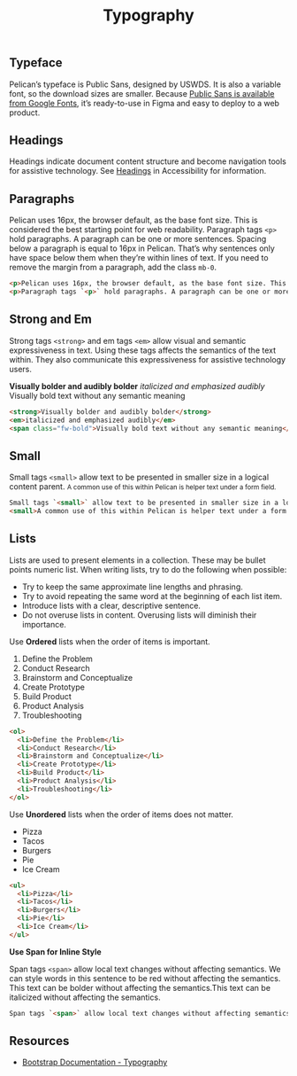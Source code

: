 ﻿---
title: Typography
summary: Guidelines for presenting textual information.
tags: typography, font, typeface
layout: guide-page
eleventyNavigation:
  key: Typography
  parent: Foundation
  order: 8
  excerpt: Guidelines for presenting textual information.
  img: /img/illustrations/illus-typography.svg
---

## Typeface

Pelican’s typeface is Public Sans, designed by USWDS. It is also a variable font, so the download sizes are smaller. Because <a href="https://fonts.google.com/specimen/Public+Sans" target="_blank">Public Sans is available from Google Fonts</a>, it’s ready-to-use in Figma and easy to deploy to a web product.

## Headings

Headings indicate document content structure and become navigation tools for assistive technology. See [Headings](/accessibility/headings/) in Accessibility for information.

## Paragraphs

Pelican uses 16px, the browser default, as the base font size. This is considered the best starting point for web readability. Paragraph tags `<p>` hold paragraphs. A paragraph can be one or more sentences. Spacing below a paragraph is equal to 16px in Pelican. That’s why sentences only have space below them when they’re within  lines of text. If you need to remove the margin from a paragraph, add the class `mb-0`.

```html
<p>Pelican uses 16px, the browser default, as the base font size. This is considered the best starting point for web readability.</p>
<p>Paragraph tags `<p>` hold paragraphs. A paragraph can be one or more sentences. Spacing below a paragraph is equal to 16px in Pelican. That’s why sentences only have space below them when they’re not within other lines of text. If you need to remove the margin from a paragraph, add the class `mb-0`.</p>
```
## Strong and Em

Strong tags `<strong>` and em tags `<em>` allow visual and semantic expressiveness in text. Using these tags affects the semantics of the text within. They also communicate this expressiveness for assistive technology users. 

<strong>Visually bolder and audibly bolder</strong>
<em>italicized and emphasized audibly</em>
<span class="fw-bold">Visually bold text without any semantic meaning</span>

```html
<strong>Visually bolder and audibly bolder</strong>
<em>italicized and emphasized audibly</em>
<span class="fw-bold">Visually bold text without any semantic meaning</span>
```

## Small

Small tags `<small>` allow text to be presented in smaller size in a logical content parent. 
<small>A common use of this within Pelican is helper text under a form field.</small>

```html
Small tags `<small>` allow text to be presented in smaller size in a logical content parent. 
<small>A common use of this within Pelican is helper text under a form field.</small>
```

## Lists

Lists are used to present elements in a collection. These may be bullet points numeric list. When writing lists, try to do the following when possible:

* Try to keep the same approximate line lengths and phrasing.
* Try to avoid repeating the same word at the beginning of each list item.
* Introduce lists with a clear, descriptive sentence.
* Do not overuse lists in content. Overusing lists will diminish their importance.

Use **Ordered** lists when the order of items is important.

<ol>
  <li>Define the Problem</li>
  <li>Conduct Research</li>
  <li>Brainstorm and Conceptualize</li>
  <li>Create Prototype</li>
  <li>Build Product</li>
  <li>Product Analysis</li>
  <li>Troubleshooting</li>
</ol>

``` html
<ol>
  <li>Define the Problem</li>
  <li>Conduct Research</li>
  <li>Brainstorm and Conceptualize</li>
  <li>Create Prototype</li>
  <li>Build Product</li>
  <li>Product Analysis</li>
  <li>Troubleshooting</li>
</ol>
```

Use **Unordered** lists when the order of items does not matter.

<ul>
  <li>Pizza</li>
  <li>Tacos</li>
  <li>Burgers</li>
  <li>Pie</li>
  <li>Ice Cream</li>
</ul>

``` html
<ul>
  <li>Pizza</li>
  <li>Tacos</li>
  <li>Burgers</li>
  <li>Pie</li>
  <li>Ice Cream</li>
</ul>
```

**Use Span for Inline Style**

Span tags `<span>` allow local text changes without affecting semantics. We can style <span class="text-danger">words in this sentence to be red</span> without affecting the semantics. This text can be <span class="fw-bold">bolder</span> without affecting the semantics.This text can be <span class="fst-italic">italicized</span> without affecting the semantics. 

```html
Span tags `<span>` allow local text changes without affecting semantics. We can style <span class="text-danger">words in this sentence to be red</span> without affecting the semantics. This text can be <span class="fw-bold">bolder</span> without affecting the semantics. This text can be <span class="fst-italic">italicized</span> without affecting the semantics. 
```

## Resources

* <a href="https://getbootstrap.com/docs/4.5/content/typography/" target="_blank">Bootstrap Documentation - Typography</a>
